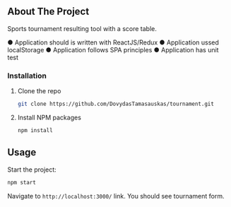 ## About The Project

Sports tournament resulting tool with a score table.

● Application should is written with ReactJS/Redux
● Application ussed localStorage
● Application follows SPA principles
● Application has unit test

### Installation

1. Clone the repo
   ```sh
   git clone https://github.com/DovydasTamasauskas/tournament.git
   ```
2. Install NPM packages
   ```sh
   npm install
   ```

## Usage

Start the project:

```sh
npm start
```

Navigate to `http://localhost:3000/` link. You should see tournament form.
